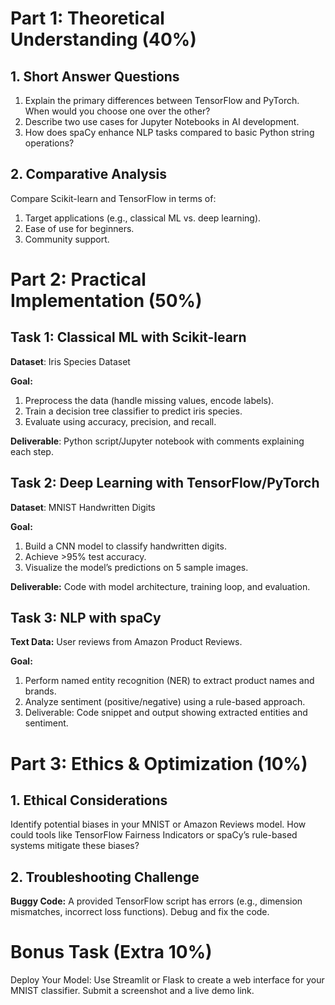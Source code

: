 # Part 1: Theoretical Understanding (40%)
## 1. Short Answer Questions
1. Explain the primary differences between TensorFlow and PyTorch. When would you choose one over the other?
2. Describe two use cases for Jupyter Notebooks in AI development.
3. How does spaCy enhance NLP tasks compared to basic Python string operations?

## 2. Comparative Analysis
Compare Scikit-learn and TensorFlow in terms of:
1. Target applications (e.g., classical ML vs. deep learning).
2. Ease of use for beginners.
3. Community support.

# Part 2: Practical Implementation (50%)
## Task 1: Classical ML with Scikit-learn

**Dataset**: Iris Species Dataset

**Goal:**
1. Preprocess the data (handle missing values, encode labels).
2. Train a decision tree classifier to predict iris species.
3. Evaluate using accuracy, precision, and recall.

**Deliverable**: Python script/Jupyter notebook with comments explaining each step.

## Task 2: Deep Learning with TensorFlow/PyTorch

**Dataset**: MNIST Handwritten Digits

**Goal:**

1. Build a CNN model to classify handwritten digits.
2. Achieve >95% test accuracy.
3. Visualize the model’s predictions on 5 sample images.

**Deliverable:** Code with model architecture, training loop, and evaluation.

## Task 3: NLP with spaCy

**Text Data:** User reviews from Amazon Product Reviews.

**Goal:**
1. Perform named entity recognition (NER) to extract product names and brands.
2. Analyze sentiment (positive/negative) using a rule-based approach.
3. Deliverable: Code snippet and output showing extracted entities and sentiment.

# Part 3: Ethics & Optimization (10%)
## 1. Ethical Considerations
Identify potential biases in your MNIST or Amazon Reviews model. How could tools like TensorFlow Fairness Indicators or spaCy’s rule-based systems mitigate these biases?

## 2. Troubleshooting Challenge
**Buggy Code:** A provided TensorFlow script has errors (e.g., dimension mismatches, incorrect loss functions). Debug and fix the code.

# Bonus Task (Extra 10%)
Deploy Your Model: Use Streamlit or Flask to create a web interface for your MNIST classifier. Submit a screenshot and a live demo link.